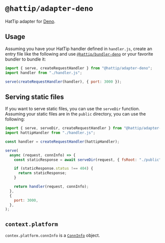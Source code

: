 # `@hattip/adapter-deno`

HatTip adapter for [Deno](https://deno.land).

## Usage

Assuming you have your HatTip handler defined in `handler.js`, create an entry file like the following and use [`@hattip/bundler-deno`](../bundler-deno) or your favorite bundler to bundle it:

```js
import { serve, createRequestHandler } from "@hattip/adapter-deno";
import handler from "./handler.js";

serve(createRequestHandler(handler), { port: 3000 });
```

## Serving static files

If you want to serve static files, you can use the `serveDir` function. Assuming your static files are in the `public` directory, you can use the following:

```js
import { serve, serveDir, createRequestHandler } from "@hattip/adapter-deno";
import hattipHandler from "./handler.js";

const handler = createRequestHandler(hattipHandler);

serve(
  async (request, connInfo) => {
    const staticResponse = await serveDir(request, { fsRoot: "./public" });

    if (staticResponse.status !== 404) {
      return staticResponse;
    }

    return handler(request, connInfo);
  },
  {
    port: 3000,
  },
);
```

## `context.platform`

`contex.platform.connInfo` is a [`ConnInfo`](https://doc.deno.land/https://deno.land/std@0.144.0/http/server.ts/~/ConnInfo) object.
